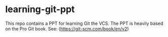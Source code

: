 # learning-git-ppt

This repo contains a PPT for learning Git the VCS. 
The PPT is heavily based on the Pro Git book. See: (https://git-scm.com/book/en/v2)
